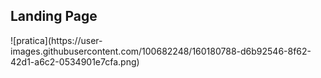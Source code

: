 <h2> Landing Page </h2>
![pratica](https://user-images.githubusercontent.com/100682248/160180788-d6b92546-8f62-42d1-a6c2-0534901e7cfa.png)

